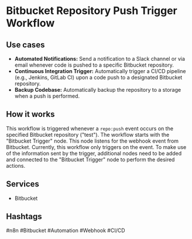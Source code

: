 # Bitbucket Repository Push Trigger Workflow

## Use cases

*   **Automated Notifications:** Send a notification to a Slack channel or via email whenever code is pushed to a specific Bitbucket repository.
*   **Continuous Integration Trigger:** Automatically trigger a CI/CD pipeline (e.g., Jenkins, GitLab CI) upon a code push to a designated Bitbucket repository.
*   **Backup Codebase:** Automatically backup the repository to a storage when a push is performed.

## How it works

This workflow is triggered whenever a `repo:push` event occurs on the specified Bitbucket repository ("test"). The workflow starts with the "Bitbucket Trigger" node. This node listens for the webhook event from Bitbucket.  Currently, this workflow only triggers on the event. To make use of the information sent by the trigger, additional nodes need to be added and connected to the "Bitbucket Trigger" node to perform the desired actions.

## Services

*   Bitbucket

## Hashtags

#n8n #Bitbucket #Automation #Webhook #CI/CD
